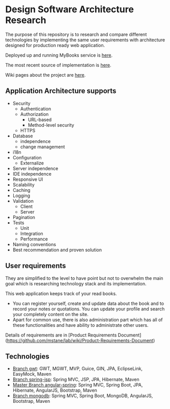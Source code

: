 # Design Software Architecture Research #


The purpose of this repository is to research and compare different technologies by implementing the same user requirements with architecture designed for production ready web application.

Deployed up and running MyBooks service is [here](https://mybookscloud.herokuapp.com/).

The most recent source of implementation is [here](https://github.com/mstane/software-architecture-lab/tree/master/mybooks3).

Wiki pages about the project are [here](https://github.com/mstane/software-architecture-lab/wiki).

## Application Architecture supports ##

 - Security
   - Authentication
   - Authorization
     - URL-based
     - Method-level security
   - HTTPS
 - Database 
   - independence
   - change management
 - i18n
 - Configuration
   - Externalize
 - Server independence
 - IDE independence
 - Responsive UI
 - Scalability
 - Caching
 - Logging
 - Validation
   - Client
   - Server
 - Pagination
 - Tests
   - Unit
   - Integration
   - Performance
 - Naming conventions
 - Best recommendation and proven solution


## User requirements ##
 
They are simplified to the level to have point but not to overwhelm the main goal which is researching technology stack and its implementation.

This web application keeps track of your read books. 
 - You can register yourself, create and update data about the book and to record your notes or quotations. You can update your profile and search your completely content on the site.
 - Apart for common use, there is also administration part which has all of these functionalities and have ability to administrate other users.

Details of requirements are in [Product Requirements Document] (https://github.com/mstane/lab/wiki/Product-Requirements-Document)

## Technologies ##

 - [Branch gwt](https://github.com/mstane/software-architecture-lab/tree/gwt): GWT, MGWT, MVP, Guice, GIN, JPA, EclipseLink, EasyMock, Maven
 - [Branch spring-jsp](https://github.com/mstane/software-architecture-lab/tree/spring-jsp): Spring MVC, JSP, JPA, Hibernate, Maven
 - [Master Branch angular-spring](https://github.com/mstane/software-architecture-lab/tree/master/): Spring MVC, Spring Boot, JPA, Hibernate, AngularJS, Bootstrap, Maven
 - [Branch mongodb](https://github.com/mstane/software-architecture-lab/tree/mongodb): Spring MVC, Spring Boot, MongoDB, AngularJS, Bootstrap, Maven


 
